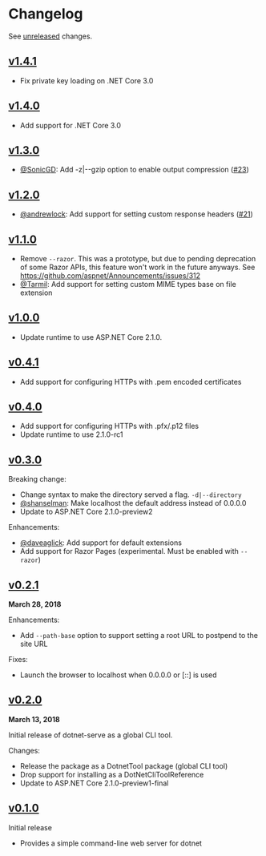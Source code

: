 # Changelog

See [unreleased] changes.

## [v1.4.1]

* Fix private key loading on .NET Core 3.0

## [v1.4.0]

* Add support for .NET Core 3.0

## [v1.3.0]

* [@SonicGD]: Add -z|--gzip option to enable output compression ([#23])

[#23]: https://github.com/natemcmaster/dotnet-serve/pull/23

## [v1.2.0]

* [@andrewlock]: Add support for setting custom response headers ([#21])

[#21]: https://github.com/natemcmaster/dotnet-serve/pull/21

## [v1.1.0]

* Remove `--razor`. This was a prototype, but due to pending deprecation of some Razor APIs, this feature won't work in the future anyways. See https://github.com/aspnet/Announcements/issues/312
* [@Tarmil]: Add support for setting custom MIME types base on file extension

## [v1.0.0]
- Update runtime to use ASP.NET Core 2.1.0.

## [v0.4.1]

- Add support for configuring HTTPs with .pem encoded certificates

## [v0.4.0]

- Add support for configuring HTTPs with .pfx/.p12 files
- Update runtime to use 2.1.0-rc1

## [v0.3.0]

Breaking change:
 - Change syntax to make the directory served a flag. `-d|--directory`
 - [@shanselman]: Make localhost the default address instead of 0.0.0.0
 - Update to ASP.NET Core 2.1.0-preview2

Enhancements:
 - [@daveaglick]: Add support for default extensions
 - Add support for Razor Pages (experimental. Must be enabled with `--razor`)

## [v0.2.1]

**March 28, 2018**

Enhancements:
 - Add `--path-base` option to support setting a root URL to postpend to the site URL

Fixes:
 - Launch the browser to localhost when 0.0.0.0 or [::] is used

## [v0.2.0]

**March 13, 2018**

Initial release of dotnet-serve as a global CLI tool.

Changes:
  - Release the package as a DotnetTool package (global CLI tool)
  - Drop support for installing as a DotNetCliToolReference
  - Update to ASP.NET Core 2.1.0-preview1-final

## [v0.1.0]
Initial release
 - Provides a simple command-line web server for dotnet

[unreleased]: https://github.com/natemcmaster/dotnet-serve/compare/v1.4.1...HEAD
[v1.4.1]: https://github.com/natemcmaster/dotnet-serve/compare/v1.4.0...v1.4.1
[v1.4.0]: https://github.com/natemcmaster/dotnet-serve/compare/v1.3.0...v1.4.0
[v1.3.0]: https://github.com/natemcmaster/dotnet-serve/compare/v1.2.0...v1.3.0
[v1.2.0]: https://github.com/natemcmaster/dotnet-serve/compare/v1.1.0...v1.2.0
[v1.1.0]: https://github.com/natemcmaster/dotnet-serve/compare/v1.0.0...v1.1.0
[v1.0.0]: https://github.com/natemcmaster/dotnet-serve/compare/v0.4.1...v1.0.0
[v0.4.1]: https://github.com/natemcmaster/dotnet-serve/compare/v0.4.0...v0.4.1
[v0.4.0]: https://github.com/natemcmaster/dotnet-serve/compare/v0.3.0...v0.4.0
[v0.3.0]: https://github.com/natemcmaster/dotnet-serve/compare/v0.2.1...v0.3.0
[v0.2.1]: https://github.com/natemcmaster/dotnet-serve/compare/v0.2.0...v0.2.1
[v0.2.0]: https://github.com/natemcmaster/dotnet-serve/compare/v0.1.0...v0.2.0
[v0.1.0]: https://github.com/natemcmaster/dotnet-serve/tree/v0.1.0

[@andrewlock]: https://github.com/andrewlock
[@daveaglick]: https://github.com/daveaglick
[@shanselman]: https://github.com/shanselman
[@SonicGD]: https://github.com/SonicGD
[@Tarmil]: https://github.com/Tarmil
